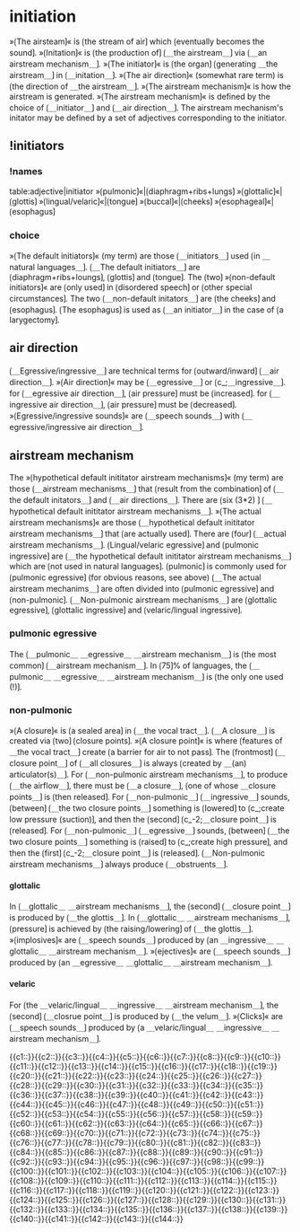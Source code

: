 # initiation

»⟮The airsteam⟯« is ⟮the stream of air⟯ which ⟮eventually becomes the sound⟯.
»⟮Initation⟯« is ⟮the production of⟯ ⟮＿the airstream＿⟯ via ⟮＿an airstream mechanism＿⟯.
»⟮The initiator⟯« is ⟮the organ⟯ ⟮generating ＿the airstream＿⟯ in ⟮＿initation＿⟯.
»⟮The air direction⟯« (somewhat rare term) is ⟮the direction of ＿the airstream＿⟯.
»⟮The airstream mechanism⟯« is how the airstream is generated.
»⟮The airstream mechanism⟯« is defined by the choice of ⟮＿initiator＿⟯ and ⟮＿air direction＿⟯.
The airstream mechanism's initator may be defined by a set of adjectives corresponding to the initiator.

## !initiators

### !names

table:adjective|initiator
»⟮pulmonic⟯«|⟮diaphragm+ribs+lungs⟯
»⟮glottalic⟯«|⟮glottis⟯
»⟮lingual/velaric⟯«|⟮tongue⟯
»⟮buccal⟯«|⟮cheeks⟯
»⟮esophageal⟯«|⟮esophagus⟯

### choice

»⟮The default initiators⟯« (my term) are those ⟮＿initiators＿⟯ used ⟮in ＿natural languages＿⟯.
⟮＿The default initiators＿⟯ are ⟮diaphragm+ribs+loungs⟯, ⟮glottis⟯ and ⟮tongue⟯.
The ⟮two⟯ »⟮non-default initiators⟯« are ⟮only used⟯ in ⟮disordered speech⟯ or ⟮other special circumstances⟯.
The two ⟮＿non-default initators＿⟯ are ⟮the cheeks⟯ and ⟮esophagus⟯.
⟮The esophagus⟯ is used as ⟮＿an initiator＿⟯ in the case of ⟮a larygectomy⟯.

## air direction

⟮＿Egressive/ingressive＿⟯ are technical terms for ⟮outward/inward⟯ ⟮＿air direction＿⟯.
»⟮Air direction⟯« may be ⟮＿egressive＿⟯ or ⟮c_;＿ingressive＿⟯.
for ⟮＿egressive air direction＿⟯, ⟮air pressure⟯ must be ⟮increased⟯.
for ⟮＿ingressive air direction＿⟯, ⟮air pressure⟯ must be ⟮decreased⟯.
»⟮Egressive/ingressive sounds⟯« are ⟮＿speech sounds＿⟯ with ⟮＿egressive/ingressive air direction＿⟯.

## airstream mechanism

The »⟮hypothetical default inititator airstream mechanisms⟯« (my term) are those ⟮＿airstream mechanisms＿⟯ that ⟮result from the combination⟯ of ⟮＿the default initators＿⟯ and ⟮＿air directions＿⟯.
There are ⟮six (3*2) ⟯ ⟮＿hypothetical default inititator airstream mechanisms＿⟯.
»⟮The actual airstream mechanisms⟯« are those ⟮＿hypothetical default inititator airstream mechanisms＿⟯ that ⟮are actually used⟯.
There are ⟮four⟯ ⟮＿actual airstream mechanisms＿⟯.
⟮Lingual/velaric egressive⟯ and ⟮pulmonic ingressive⟯ are ⟮＿the hypothetical default inititator airstream mechanisms＿⟯ which are ⟮not used in natural languages⟯.
⟮pulmonic⟯ is commonly used for ⟮pulmonic egressive⟯ (for obvious reasons, see above)
⟮＿The actual airstream mechanims＿⟯ are often divided into ⟮pulmonic egressive⟯ and ⟮non-pulmonic⟯.
⟮＿Non-pulmonic airstream mechanisms＿⟯ are ⟮glottalic egressive⟯, ⟮glottalic ingressive⟯ and ⟮velaric/lingual ingressive⟯.

### pulmonic egressive

The ⟮＿pulmonic＿ ＿egressive＿ ＿airstream mechanism＿⟯ is ⟮the most common⟯ ⟮＿airstream mechanism＿⟯.
In ⟮75⟯% of languages, the ⟮＿pulmonic＿ ＿egressive＿ ＿airstream mechanism＿⟯ is ⟮the only one used (!)⟯. 

### non-pulmonic

»⟮A closure⟯« is ⟮a sealed area⟯ in ⟮＿the vocal tract＿⟯.
⟮＿A closure＿⟯ is created via ⟮two⟯ ⟮closure points⟯.
»⟮A closure point⟯« is where ⟮features of ＿the vocal tract＿⟯ create ⟮a barrier for air to not pass⟯.
The ⟮frontmost⟯ ⟮＿closure point＿⟯ of ⟮＿all closures＿⟯ is always ⟮created by ＿(an) articulator(s)＿⟯.
For ⟮＿non-pulmonic airstream mechanisms＿⟯, to produce ⟮＿the airflow＿⟯, there must be ⟮＿a closure＿⟯, ⟮one of whose ＿closure points＿⟯ is ⟮then released⟯.
For ⟮＿non-pulmonic＿⟯ ⟮＿ingressive＿⟯ sounds, ⟮between⟯ ⟮＿the two closure points＿⟯ something is ⟮lowered⟯ to ⟮c_;create low pressure (suction)⟯, and then the ⟮second⟯ ⟮c_-2;＿closure point＿⟯ is ⟮released⟯.
For ⟮＿non-pulmonic＿⟯ ⟮＿egressive＿⟯ sounds, ⟮between⟯ ⟮＿the two closure points＿⟯ something is ⟮raised⟯ to ⟮c_;create high pressure⟯, and then the ⟮first⟯ ⟮c_-2;＿closure point＿⟯ is ⟮released⟯.
⟮＿Non-pulmonic airstream mechanisms＿⟯ always produce ⟮＿obstruents＿⟯.

#### glottalic

In ⟮＿glottalic＿ ＿airstream mechanisms＿⟯, the ⟮second⟯ ⟮＿closure point＿⟯ is produced by ⟮＿the glottis＿⟯.
In ⟮＿glottalic＿ ＿airstream mechanisms＿⟯, ⟮pressure⟯ is achieved by ⟮the raising/lowering⟯ of ⟮＿the glottis＿⟯.
»⟮implosives⟯« are ⟮＿speech sounds＿⟯ produced by ⟮an ＿ingressive＿ ＿glottalic＿ ＿airstream mechanism＿⟯.
»⟮ejectives⟯« are ⟮＿speech sounds＿⟯ produced by ⟮an ＿egressive＿ ＿glottalic＿ ＿airstream mechanism＿⟯.

#### velaric

For ⟮the ＿velaric/lingual＿ ＿ingressive＿ ＿airstream mechanism＿⟯, the ⟮second⟯ ⟮＿closrue point＿⟯ is produced by ⟮＿the velum＿⟯.
»⟮Clicks⟯« are ⟮＿speech sounds＿⟯ produced by ⟮a ＿velaric/lingual＿ ＿ingressive＿ ＿airstream mechanism＿⟯.

<span class="cloze-dump">{{c1::}}{{c2::}}{{c3::}}{{c4::}}{{c5::}}{{c6::}}{{c7::}}{{c8::}}{{c9::}}{{c10::}}{{c11::}}{{c12::}}{{c13::}}{{c14::}}{{c15::}}{{c16::}}{{c17::}}{{c18::}}{{c19::}}{{c20::}}{{c21::}}{{c22::}}{{c23::}}{{c24::}}{{c25::}}{{c26::}}{{c27::}}{{c28::}}{{c29::}}{{c30::}}{{c31::}}{{c32::}}{{c33::}}{{c34::}}{{c35::}}{{c36::}}{{c37::}}{{c38::}}{{c39::}}{{c40::}}{{c41::}}{{c42::}}{{c43::}}{{c44::}}{{c45::}}{{c46::}}{{c47::}}{{c48::}}{{c49::}}{{c50::}}{{c51::}}{{c52::}}{{c53::}}{{c54::}}{{c55::}}{{c56::}}{{c57::}}{{c58::}}{{c59::}}{{c60::}}{{c61::}}{{c62::}}{{c63::}}{{c64::}}{{c65::}}{{c66::}}{{c67::}}{{c68::}}{{c69::}}{{c70::}}{{c71::}}{{c72::}}{{c73::}}{{c74::}}{{c75::}}{{c76::}}{{c77::}}{{c78::}}{{c79::}}{{c80::}}{{c81::}}{{c82::}}{{c83::}}{{c84::}}{{c85::}}{{c86::}}{{c87::}}{{c88::}}{{c89::}}{{c90::}}{{c91::}}{{c92::}}{{c93::}}{{c94::}}{{c95::}}{{c96::}}{{c97::}}{{c98::}}{{c99::}}{{c100::}}{{c101::}}{{c102::}}{{c103::}}{{c104::}}{{c105::}}{{c106::}}{{c107::}}{{c108::}}{{c109::}}{{c110::}}{{c111::}}{{c112::}}{{c113::}}{{c114::}}{{c115::}}{{c116::}}{{c117::}}{{c118::}}{{c119::}}{{c120::}}{{c121::}}{{c122::}}{{c123::}}{{c124::}}{{c125::}}{{c126::}}{{c127::}}{{c128::}}{{c129::}}{{c130::}}{{c131::}}{{c132::}}{{c133::}}{{c134::}}{{c135::}}{{c136::}}{{c137::}}{{c138::}}{{c139::}}{{c140::}}{{c141::}}{{c142::}}{{c143::}}{{c144::}}</span>
